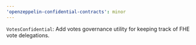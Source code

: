 ```yaml
---
'openzeppelin-confidential-contracts': minor
---
```


`VotesConfidential`: Add votes governance utility for keeping track of FHE vote delegations.
